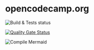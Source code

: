 # opencodecamp.org

![Build & Tests status](https://github.com/OpenCodeCamp/opencodecamp.org/workflows/Build%20&%20Test/badge.svg)

[![Quality Gate Status](https://sonarcloud.io/api/project_badges/measure?project=OpenCodeCamp_opencodecamp.org&metric=alert_status)](https://sonarcloud.io/dashboard?id=OpenCodeCamp_opencodecamp.org)

![Compile Mermaid](https://github.com/OpenCodeCamp/opencodecamp.org/workflows/Compile%20Mermaid/badge.svg)
